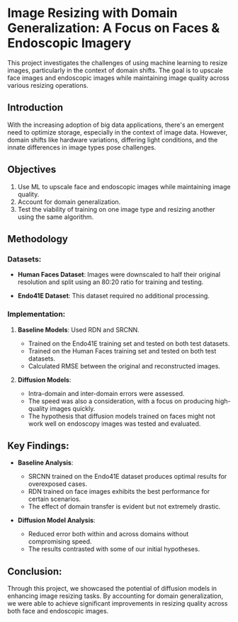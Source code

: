 # Image Resizing with Domain Generalization: A Focus on Faces & Endoscopic Imagery

This project investigates the challenges of using machine learning to resize images, particularly in the context of domain shifts. The goal is to upscale face images and endoscopic images while maintaining image quality across various resizing operations.

## Introduction

With the increasing adoption of big data applications, there's an emergent need to optimize storage, especially in the context of image data. However, domain shifts like hardware variations, differing light conditions, and the innate differences in image types pose challenges.

## Objectives

1. Use ML to upscale face and endoscopic images while maintaining image quality.
2. Account for domain generalization.
3. Test the viability of training on one image type and resizing another using the same algorithm.

## Methodology

### Datasets:
- **Human Faces Dataset**: Images were downscaled to half their original resolution and split using an 80:20 ratio for training and testing.
  
- **Endo41E Dataset**: This dataset required no additional processing.

### Implementation:
1. **Baseline Models**: Used RDN and SRCNN.
   - Trained on the Endo41E training set and tested on both test datasets.
   - Trained on the Human Faces training set and tested on both test datasets.
   - Calculated RMSE between the original and reconstructed images.
   
2. **Diffusion Models**: 
   - Intra-domain and inter-domain errors were assessed.
   - The speed was also a consideration, with a focus on producing high-quality images quickly.
   - The hypothesis that diffusion models trained on faces might not work well on endoscopy images was tested and evaluated.

## Key Findings:

- **Baseline Analysis**:
  - SRCNN trained on the Endo41E dataset produces optimal results for overexposed cases.
  - RDN trained on face images exhibits the best performance for certain scenarios.
  - The effect of domain transfer is evident but not extremely drastic.
  
- **Diffusion Model Analysis**:
  - Reduced error both within and across domains without compromising speed.
  - The results contrasted with some of our initial hypotheses.

## Conclusion:

Through this project, we showcased the potential of diffusion models in enhancing image resizing tasks. By accounting for domain generalization, we were able to achieve significant improvements in resizing quality across both face and endoscopic images.
